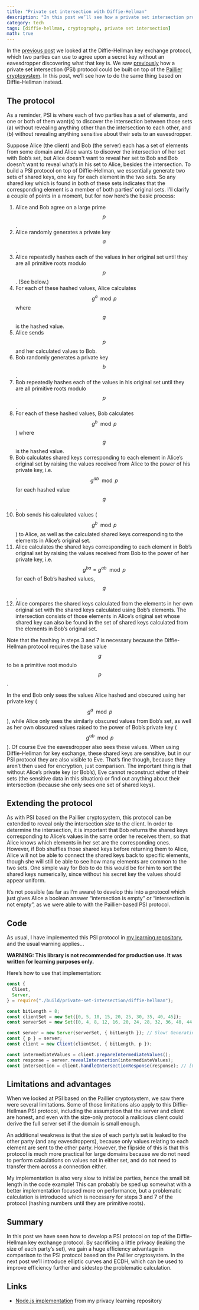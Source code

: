 ```yaml
---
title: "Private set intersection with Diffie-Hellman"
description: "In this post we’ll see how a private set intersection protocol can be built on top of the Diffie-Hellman key exchange protocol."
category: tech
tags: [diffie-hellman, cryptography, private set intersection]
math: true
---
```


In the [previous post][diffie-hellman blogpost] we looked at the Diffie-Hellman key exchange protocol, which two parties can use to agree upon a secret key without an eavesdropper discovering what that key is. We saw [previously][psi paillier blogpost] how a private set intersection (PSI) protocol could be built on top of the [Paillier cryptosystem][paillier blogpost]. In this post, we’ll see how to do the same thing based on Diffie-Hellman instead.

## The protocol

As a reminder, PSI is where each of two parties has a set of elements, and one or both of them want(s) to discover the intersection between those sets (a) without revealing anything other than the intersection to each other, and (b) without revealing anything sensitive about their sets to an eavesdropper.

Suppose Alice (the client) and Bob (the server) each has a set of elements from some domain and Alice wants to discover the intersection of her set with Bob’s set, but Alice doesn't want to reveal her set to Bob and Bob doesn’t want to reveal what’s in his set to Alice, besides the intersection. To build a PSI protocol on top of Diffie-Hellman, we essentially generate two sets of shared keys, one key for each element in the two sets. So any shared key which is found in both of these sets indicates that the corresponding element is a member of both parties’ original sets. I’ll clarify a couple of points in a moment, but for now here’s the basic process:

1. Alice and Bob agree on a large prime $$p$$.
1. Alice randomly generates a private key $$a$$.
1. Alice repeatedly hashes each of the values in her original set until they are all primitive roots modulo $$p$$. (See below.)
1. For each of these hashed values, Alice calculates $$g^a \mod p$$ where $$g$$ is the hashed value.
1. Alice sends $$p$$ and her calculated values to Bob.
1. Bob randomly generates a private key $$b$$.
1. Bob repeatedly hashes each of the values in his original set until they are all primitive roots modulo $$p$$.
1. For each of these hashed values, Bob calculates $$g^b \mod p$$) where $$g$$ is the hashed value.
1. Bob calculates shared keys corresponding to each element in Alice’s original set by raising the values received from Alice to the power of his private key, i.e. $$g^{ab} \mod p$$ for each hashed value $$g$$.
1. Bob sends his calculated values ($$g^b \mod p$$) to Alice, as well as the calculated shared keys corresponding to the elements in Alice’s original set.
1. Alice calculates the shared keys corresponding to each element in Bob’s original set by raising the values received from Bob to the power of her private key, i.e. $$g^{ba} = g^{ab} \mod p$$ for each of Bob’s hashed values, $$g$$.
1. Alice compares the shared keys calculated from the elements in her own original set with the shared keys calculated using Bob’s elements. The intersection consists of those elements in Alice’s original set whose shared key can also be found in the set of shared keys calculated from the elements in Bob’s original set.

Note that the hashing in steps 3 and 7 is necessary because the Diffie-Hellman protocol requires the base value $$g$$ to be a primitive root modulo $$p$$.

In the end Bob only sees the values Alice hashed and obscured using her private key ($$g^a \mod p$$), while Alice only sees the similarly obscured values from Bob’s set, as well as her own obscured values raised to the power of Bob’s private key ($$g^{ab} \mod p$$). Of course Eve the eavesdropper also sees these values. When using Diffie-Hellman for key exchange, these shared keys are sensitive, but in our PSI protocol they are also visible to Eve. That’s fine though, because they aren’t then used for encryption, just comparison. The important thing is that without Alice’s private key (or Bob’s), Eve cannot reconstruct either of their sets (the sensitive data in this situation) or find out anything about their intersection (because she only sees one set of shared keys).

## Extending the protocol

As with PSI based on the Paillier cryptosystem, this protocol can be extended to reveal only the intersection _size_ to the client. In order to determine the intersection, it is important that Bob returns the shared keys corresponding to Alice’s values in the same order he receives them, so that Alice knows which elements in her set are the corresponding ones. However, if Bob shuffles those shared keys before returning them to Alice, Alice will not be able to connect the shared keys back to specific elements, though she will still be able to see how many elements are common to the two sets. One simple way for Bob to do this would be for him to sort the shared keys numerically, since without his secret key the values should appear uniform.

It’s not possible (as far as I’m aware) to develop this into a protocol which just gives Alice a boolean answer “intersection is empty” or “intersection is not empty”, as we were able to with the Paillier-based PSI protocol.

## Code

As usual, I have implemented this PSI protocol in [my learning repository][willclarktech privacy-implementations], and the usual warning applies...

**WARNING: This library is not recommended for production use. It was written for learning purposes only.**

Here’s how to use that implementation:

```js
const {
  Client,
  Server,
} = require("./build/private-set-intersection/diffie-hellman");

const bitLength = 8;
const clientSet = new Set([0, 5, 10, 15, 20, 25, 30, 35, 40, 45]);
const serverSet = new Set([0, 4, 8, 12, 16, 20, 24, 28, 32, 36, 40, 44, 48]);

const server = new Server(serverSet, { bitLength }); // Slow! Generating keys.
const { p } = server;
const client = new Client(clientSet, { bitLength, p });

const intermediateValues = client.prepareIntermediateValues();
const response = server.revealIntersection(intermediateValues);
const intersection = client.handleIntersectionResponse(response); // [0, 20, 40]
```

## Limitations and advantages

When we looked at PSI based on the Paillier cryptosystem, we saw there were several limitations. Some of those limitations also apply to this Diffie-Hellman PSI protocol, including the assumption that the server and client are honest, and even with the size-only protocol a malicious client could derive the full server set if the domain is small enough.

An additional weakness is that the size of each party’s set is leaked to the other party (and any eavesdroppers), because only values relating to each element are sent to the other party. However, the flipside of this is that this protocol is much more practical for large domains because we do not need to perform calculations on values not in either set, and do not need to transfer them across a connection either.

My implementation is also very slow to initialize parties, hence the small bit length in the code example! This can probably be sped up somewhat with a better implementation focused more on performance, but a problematic calculation is introduced which is necessary for steps 3 and 7 of the protocol (hashing numbers until they are primitive roots).

## Summary

In this post we have seen how to develop a PSI protocol on top of the Diffie-Hellman key exchange protocol. By sacrificing a little privacy (leaking the size of each party’s set), we gain a huge efficiency advantage in comparison to the PSI protocol based on the Paillier cryptosystem. In the next post we’ll introduce elliptic curves and ECDH, which can be used to improve efficiency further and sidestep the problematic calculation.

## Links

- [Node.js implementation][willclarktech implementation] from my privacy learning repository

[diffie-hellman blogpost]: /tech/2020/05/22/diffie-hellman-key-exchange.html
[psi paillier blogpost]: /tech/2020/05/18/psi-with-paillier.html
[paillier blogpost]: /tech/2020/05/15/paillier-cryptosystem.html
[willclarktech privacy-implementations]: https://github.com/willclarktech/privacy-implementations
[willclarktech implementation]: https://github.com/willclarktech/privacy-implementations/tree/a7797d7/src/private-set-intersection/diffie-hellman
